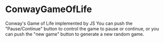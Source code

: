 # ConwayGameOfLife
Conway's Game of Life implemented by JS
You can push the "Pause/Continue" button to control the game to pause or continue,
or you can push the "new game" button to generate a new random game.
